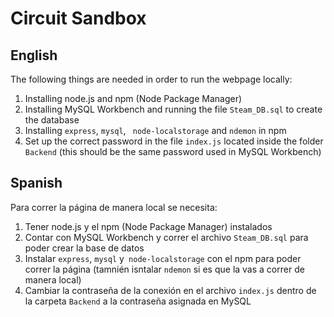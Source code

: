 # Circuit Sandbox

## English

The following things are needed in order to run the webpage locally:
1. Installing node.js and npm (Node Package Manager)
2. Installing MySQL Workbench and running the file ```Steam_DB.sql``` to create the database
3. Installing ```express```, ```mysql```, ``` node-localstorage``` and ```ndemon``` in npm
4. Set up the correct password in the file ```index.js``` located inside the folder ```Backend``` (this should be the same password used in MySQL Workbench)

## Spanish

Para correr la página de manera local se necesita:
1. Tener node.js y el npm (Node Package Manager) instalados
2. Contar con MySQL Workbench y correr el archivo ```Steam_DB.sql``` para poder crear la base de datos
3. Instalar ```express```, ```mysql``` y``` node-localstorage``` con el npm para poder correr la página (tamnién isntalar ```ndemon``` si es que la vas a correr de manera local)
4. Cambiar la contraseña de la conexión en el archivo ```index.js``` dentro de la carpeta ```Backend``` a la contraseña asignada en MySQL
